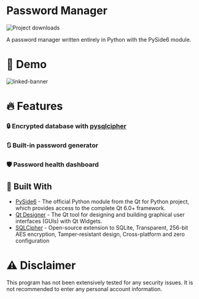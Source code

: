 # Password Manager
![Project downloads](https://img.shields.io/github/downloads/EmueI/password-manager/total)

 A password manager written entirely in Python with the PySide6 module. 

# 🚀 Demo
![linked-banner](https://i.ibb.co/4JBRMt7/Screenshot-2022-03-11-162837.png)


# 🔥 Features

### 🔒 Encrypted database with [pysqlcipher](https://pypi.org/project/pysqlcipher/)

### 🔃 Built-in password generator 

### 🛡️ Password health dashboard

## 🍔 Built With
- [PySide6](https://pypi.org/project/PySide6/) - The official Python module from the Qt for Python project, which provides access to the complete Qt 6.0+ framework.
- [Qt Designer](https://doc.qt.io/qt-5/qtdesigner-manual.html) - The Qt tool for designing and building graphical user interfaces (GUIs) with Qt Widgets.
- [SQLCipher](https://www.zetetic.net/sqlcipher/) - Open-source extension to SQLite, Transparent, 256-bit AES encryption, Tamper-resistant design, Cross-platform and zero configuration



# ⚠️ Disclaimer

This program has not been extensively tested for any security issues.
It is not recommended to enter any personal account information. 
